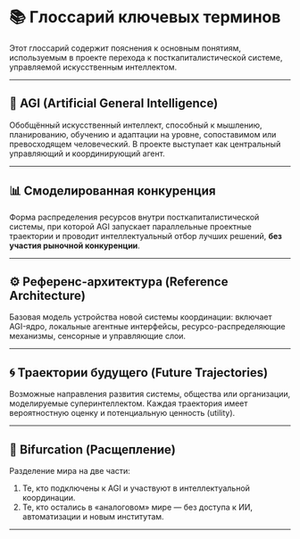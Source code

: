 # 📚 Глоссарий ключевых терминов

Этот глоссарий содержит пояснения к основным понятиям, используемым в проекте перехода к посткапиталистической системе, управляемой искусственным интеллектом.

---

## 🧠 AGI (Artificial General Intelligence)

Обобщённый искусственный интеллект, способный к мышлению, планированию, обучению и адаптации на уровне, сопоставимом или превосходящем человеческий. В проекте выступает как центральный управляющий и координирующий агент.

---

## 📊 Смоделированная конкуренция

Форма распределения ресурсов внутри посткапиталистической системы, при которой AGI запускает параллельные проектные траектории и проводит интеллектуальный отбор лучших решений, **без участия рыночной конкуренции**.

---

## ⚙️ Референс-архитектура (Reference Architecture)

Базовая модель устройства новой системы координации: включает AGI-ядро, локальные агентные интерфейсы, ресурсо-распределяющие механизмы, сенсорные и управляющие слои.

---

## 🌀 Траектории будущего (Future Trajectories)

Возможные направления развития системы, общества или организации, моделируемые суперинтеллектом. Каждая траектория имеет вероятностную оценку и потенциальную ценность (utility).

---

## 🧩 Bifurcation (Расщепление)

Разделение мира на две части:
1. Те, кто подключены к AGI и участвуют в интеллектуальной координации.
2. Те, кто остались в «аналоговом» мире — без доступа к ИИ, автоматизации и новым институтам.

---
